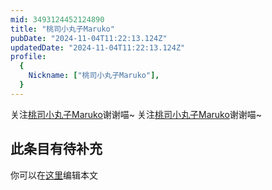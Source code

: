 ```yaml
---
mid: 3493124452124890
title: "桃司小丸子Maruko"
pubDate: "2024-11-04T11:22:13.124Z"
updatedDate: "2024-11-04T11:22:13.124Z"
profile:
  {
    Nickname: ["桃司小丸子Maruko"],
  }
---
```


关注[桃司小丸子Maruko](https://space.bilibili.com/3493124452124890)谢谢喵~ 关注[桃司小丸子Maruko](https://space.bilibili.com/3493124452124890)谢谢喵~

## 此条目有待补充
你可以在[这里](https://github.com/Yuhanawa/VTuber.ICU/edit/master/src/content/v/桃司小丸子Maruko/index.md)编辑本文
